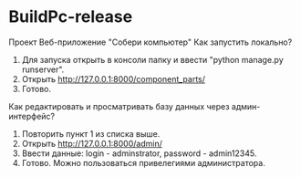 # BuildPc-release
Проект Веб-приложение "Собери компьютер"
Как запустить локально?
  1. Для запуска открыть в консоли папку и ввести "python manage.py runserver".
  2. Открыть http://127.0.0.1:8000/component_parts/
  3. Готово.

Как редактировать и просматривать базу данных через админ-интерфейс?
  1. Повторить пункт 1 из списка выше.
  2. Открыть http://127.0.0.1:8000/admin/
  3. Ввести данные: login - adminstrator, password - admin12345.
  4. Готово. Можно пользоваться привелегиями администратора.
